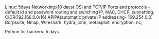 Linux: 5days
Networking:(10 days) OSI and TCP/IP
            Ports and protocols - default id and password
            routing and switching
            IP, MAC, DHCP, subnetting, CIDR(192.168.0.0/16)
            APIPA(automatic private IP addressing- 169.254.0.0)
Burpsuite, Nmap, Wireshark, hydra, john, metasploit, encryption, nc, 

Python for hackers: 5 days
                    

